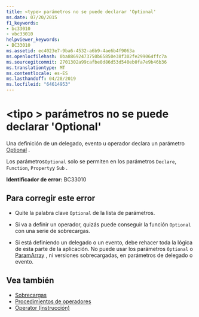 ```yaml
---
title: <type> parámetros no se puede declarar 'Optional'
ms.date: 07/20/2015
f1_keywords:
- bc33010
- vbc33010
helpviewer_keywords:
- BC33010
ms.assetid: ec4023e7-9ba6-4532-a6b9-4ae6b4f9063a
ms.openlocfilehash: 0ba88692473750b65850e38f302fe299064ffc7a
ms.sourcegitcommit: 2701302a99cafbe0d86d53d540eb0fa7e9b46b36
ms.translationtype: MT
ms.contentlocale: es-ES
ms.lasthandoff: 04/28/2019
ms.locfileid: "64614953"
---
```

# <a name="type-parameters-cannot-be-declared-optional"></a>\<tipo > parámetros no se puede declarar 'Optional'
Una definición de un delegado, evento u operador declara un parámetro [Optional](../../visual-basic/language-reference/modifiers/optional.md) .  
  
 Los parámetros`Optional` solo se permiten en los parámetros `Declare`, `Function`, `Property`y `Sub` .  
  
 **Identificador de error:** BC33010  
  
## <a name="to-correct-this-error"></a>Para corregir este error  
  
- Quite la palabra clave `Optional` de la lista de parámetros.  
  
- Si va a definir un operador, quizás puede conseguir la función `Optional` con una serie de sobrecargas.  
  
- Si está definiendo un delegado o un evento, debe rehacer toda la lógica de esta parte de la aplicación. No puede usar los parámetros `Optional` o [ParamArray](../../visual-basic/language-reference/modifiers/paramarray.md) , ni versiones sobrecargadas, en parámetros de delegado o evento.  
  
## <a name="see-also"></a>Vea también

- [Sobrecargas](../../visual-basic/language-reference/modifiers/overloads.md)
- [Procedimientos de operadores](../../visual-basic/programming-guide/language-features/procedures/operator-procedures.md)
- [Operator (instrucción)](../../visual-basic/language-reference/statements/operator-statement.md)
